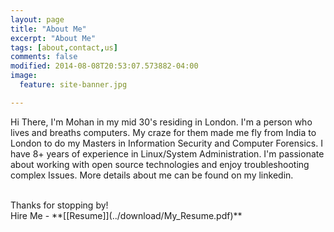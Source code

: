 ```yaml
---
layout: page
title: "About Me"
excerpt: "About Me"
tags: [about,contact,us]
comments: false
modified: 2014-08-08T20:53:07.573882-04:00
image:
  feature: site-banner.jpg

---
```


Hi There, I'm Mohan in my mid 30's residing in London. I'm a person who lives and breaths computers. My craze for them made me fly from India to London to do my Masters in Information Security and Computer Forensics. I have 8+ years of experience in Linux/System Administration. I'm passionate about working with open source technologies and enjoy troubleshooting complex Issues. More details about me can be found on my linkedin.<br />


<br>
Thanks for stopping by!

<br />
Hire Me - **[[Resume]](../download/My_Resume.pdf)**


